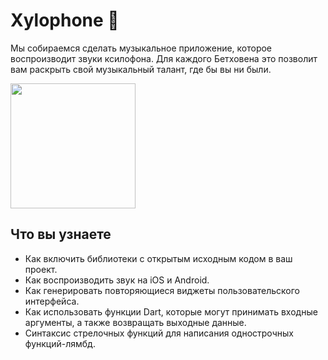 # Xylophone 🎹

Мы собираемся сделать музыкальное приложение, которое воспроизводит звуки ксилофона. 
Для каждого Бетховена это позволит вам раскрыть свой музыкальный талант, где бы вы ни были.

<img width="200" src="https://github.com/londonappbrewery/Images/blob/master/xylophone-flutter.png"/>

## Что вы узнаете

- Как включить библиотеки с открытым исходным кодом в ваш проект.
- Как воспроизводить звук на iOS и Android.
- Как генерировать повторяющиеся виджеты пользовательского интерфейса.
- Как использовать функции Dart, которые могут принимать входные аргументы, а также возвращать выходные данные.
- Синтаксис стрелочных функций для написания однострочных функций-лямбд.
